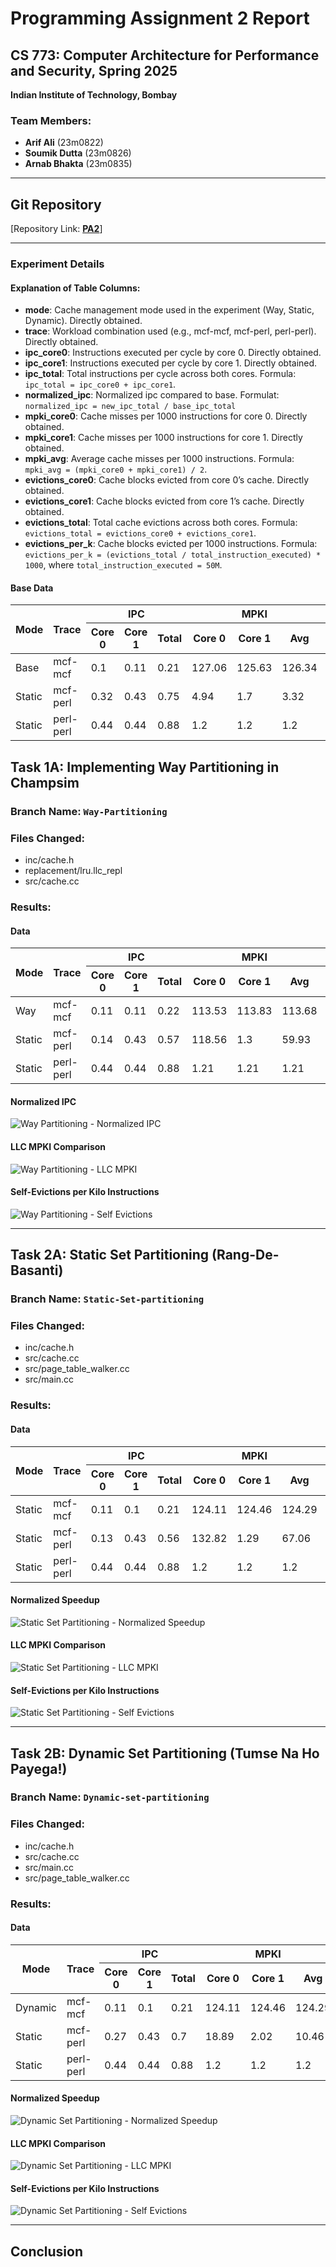 <!-- ! THIS IS AUTOGENERATED DO NOT EDIT THIS. EDIT Report.template.md -->
# Programming Assignment 2 Report

## CS 773: Computer Architecture for Performance and Security, Spring 2025  
**Indian Institute of Technology, Bombay**  

### Team Members:  
- **Arif Ali** (23m0822)  
- **Soumik Dutta** (23m0826)  
- **Arnab Bhakta** (23m0835)  

---

## Git Repository
[Repository Link: **[PA2](https://github.com/sammagnet7/cs773_CompArch-Perf-Security/tree/main/PA2)**]

---

### Experiment Details

#### Explanation of Table Columns:
- **mode**: Cache management mode used in the experiment (Way, Static, Dynamic). Directly obtained.  
- **trace**: Workload combination used (e.g., mcf-mcf, mcf-perl, perl-perl). Directly obtained.  
- **ipc_core0**: Instructions executed per cycle by core 0. Directly obtained.  
- **ipc_core1**: Instructions executed per cycle by core 1. Directly obtained.  
- **ipc_total**: Total instructions per cycle across both cores. Formula: `ipc_total = ipc_core0 + ipc_core1`.  
- **normalized_ipc**: Normalized ipc compared to base. Formulat: `normalized_ipc = new_ipc_total / base_ipc_total`
- **mpki_core0**: Cache misses per 1000 instructions for core 0. Directly obtained.  
- **mpki_core1**: Cache misses per 1000 instructions for core 1. Directly obtained.  
- **mpki_avg**: Average cache misses per 1000 instructions. Formula: `mpki_avg = (mpki_core0 + mpki_core1) / 2`.  
- **evictions_core0**: Cache blocks evicted from core 0’s cache. Directly obtained.  
- **evictions_core1**: Cache blocks evicted from core 1’s cache. Directly obtained.  
- **evictions_total**: Total cache evictions across both cores. Formula: `evictions_total = evictions_core0 + evictions_core1`.  
- **evictions_per_k**: Cache blocks evicted per 1000 instructions. Formula: `evictions_per_k = (evictions_total / total_instruction_executed) * 1000`, where `total_instruction_executed = 50M`.  


#### Base Data
<table>
    <thead>
        <tr>
            <th rowspan="2">Mode</th>
            <th rowspan="2">Trace</th>
            <th colspan="3">IPC</th>
            <th colspan="3">MPKI</th>
            <th colspan="4">Evictions</th>
        </tr>
        <tr>
            <th>Core 0</th>
            <th>Core 1</th>
            <th>Total</th>
<!-- ! THIS IS AUTOGENERATED DO NOT EDIT THIS. EDIT Report.template.md -->
            <th>Core 0</th>
            <th>Core 1</th>
            <th>Avg</th>
            <th>Core 0</th>
            <th>Core 1</th>
            <th>Total</th>
            <th>Per K</th>
        </tr>
    </thead>
    <tbody>
        <tr>
            <td>Base</td>
            <td>mcf-mcf</td>
            <td>0.1</td>
            <td>0.11</td>
            <td>0.21</td>
            <td>127.06</td>
            <td>125.63</td>
            <td>126.34</td>
            <td>3231212</td>
            <td>3208433</td>
            <td>6439645</td>
            <td>64.4</td>
        </tr>
        <tr>
            <td>Static</td>
            <td>mcf-perl</td>
            <td>0.32</td>
            <td>0.43</td>
            <td>0.75</td>
            <td>4.94</td>
            <td>1.7</td>
            <td>3.32</td>
            <td>178621</td>
            <td>28589</td>
            <td>207210</td>
            <td>2.07</td>
        </tr>
        <tr>
            <td>Static</td>
            <td>perl-perl</td>
            <td>0.44</td>
            <td>0.44</td>
            <td>0.88</td>
            <td>1.2</td>
            <td>1.2</td>
            <td>1.2</td>
            <td>43062</td>
            <td>16478</td>
<!-- ! THIS IS AUTOGENERATED DO NOT EDIT THIS. EDIT Report.template.md -->
            <td>59540</td>
            <td>0.6</td>
        </tr>
    </tbody>
</table>



## Task 1A: Implementing Way Partitioning in Champsim

### Branch Name: `Way-Partitioning`

### Files Changed:
- inc/cache.h
- replacement/lru.llc_repl
- src/cache.cc

### Results:

#### Data
<table>
    <thead>
        <tr>
            <th rowspan="2">Mode</th>
            <th rowspan="2">Trace</th>
            <th colspan="3">IPC</th>
            <th colspan="3">MPKI</th>
            <th colspan="4">Evictions</th>
        </tr>
        <tr>
            <th>Core 0</th>
            <th>Core 1</th>
            <th>Total</th>
            <th>Core 0</th>
            <th>Core 1</th>
            <th>Avg</th>
            <th>Core 0</th>
            <th>Core 1</th>
            <th>Total</th>
            <th>Per K</th>
        </tr>
    </thead>
    <tbody>
        <tr>
            <td>Way</td>
            <td>mcf-mcf</td>
            <td>0.11</td>
            <td>0.11</td>
            <td>0.22</td>
<!-- ! THIS IS AUTOGENERATED DO NOT EDIT THIS. EDIT Report.template.md -->
            <td>113.53</td>
            <td>113.83</td>
            <td>113.68</td>
            <td>5702496</td>
            <td>5691456</td>
            <td>11393952</td>
            <td>113.94</td>
        </tr>
        <tr>
            <td>Static</td>
            <td>mcf-perl</td>
            <td>0.14</td>
            <td>0.43</td>
            <td>0.57</td>
            <td>118.56</td>
            <td>1.3</td>
            <td>59.93</td>
            <td>5927845</td>
            <td>183427</td>
            <td>6111272</td>
            <td>61.11</td>
        </tr>
        <tr>
            <td>Static</td>
            <td>perl-perl</td>
            <td>0.44</td>
            <td>0.44</td>
            <td>0.88</td>
            <td>1.21</td>
            <td>1.21</td>
            <td>1.21</td>
            <td>34068</td>
            <td>34016</td>
            <td>68084</td>
            <td>0.68</td>
        </tr>
    </tbody>
</table>



#### Normalized IPC
![Way Partitioning - Normalized IPC](./results/graphs/way_part/ipc.png)

#### LLC MPKI Comparison
![Way Partitioning - LLC MPKI](./results/graphs/way_part/mpki.png)

#### Self-Evictions per Kilo Instructions
![Way Partitioning - Self Evictions](./results/graphs/way_part/evictions.png)
<!-- ! THIS IS AUTOGENERATED DO NOT EDIT THIS. EDIT Report.template.md -->

---

## Task 2A: Static Set Partitioning (Rang-De-Basanti)

### Branch Name: `Static-Set-partitioning`

### Files Changed:
- inc/cache.h
- src/cache.cc
- src/page_table_walker.cc
- src/main.cc

### Results:

#### Data
<table>
    <thead>
        <tr>
            <th rowspan="2">Mode</th>
            <th rowspan="2">Trace</th>
            <th colspan="3">IPC</th>
            <th colspan="3">MPKI</th>
            <th colspan="4">Evictions</th>
        </tr>
        <tr>
            <th>Core 0</th>
            <th>Core 1</th>
            <th>Total</th>
            <th>Core 0</th>
            <th>Core 1</th>
            <th>Avg</th>
            <th>Core 0</th>
            <th>Core 1</th>
            <th>Total</th>
            <th>Per K</th>
        </tr>
    </thead>
    <tbody>
        <tr>
            <td>Static</td>
            <td>mcf-mcf</td>
            <td>0.11</td>
            <td>0.1</td>
            <td>0.21</td>
            <td>124.11</td>
            <td>124.46</td>
            <td>124.29</td>
            <td>6265117</td>
<!-- ! THIS IS AUTOGENERATED DO NOT EDIT THIS. EDIT Report.template.md -->
            <td>6223081</td>
            <td>12488198</td>
            <td>124.88</td>
        </tr>
        <tr>
            <td>Static</td>
            <td>mcf-perl</td>
            <td>0.13</td>
            <td>0.43</td>
            <td>0.56</td>
            <td>132.82</td>
            <td>1.29</td>
            <td>67.06</td>
            <td>6641201</td>
            <td>186995</td>
            <td>6828196</td>
            <td>68.28</td>
        </tr>
        <tr>
            <td>Static</td>
            <td>perl-perl</td>
            <td>0.44</td>
            <td>0.44</td>
            <td>0.88</td>
            <td>1.2</td>
            <td>1.2</td>
            <td>1.2</td>
            <td>60116</td>
            <td>33436</td>
            <td>93552</td>
            <td>0.94</td>
        </tr>
    </tbody>
</table>


#### Normalized Speedup
![Static Set Partitioning - Normalized Speedup](./results/graphs/static_set_part/ipc.png)

#### LLC MPKI Comparison
![Static Set Partitioning - LLC MPKI](./results/graphs/static_set_part/mpki.png)

#### Self-Evictions per Kilo Instructions
![Static Set Partitioning - Self Evictions](./results/graphs/static_set_part/evictions.png)

---

## Task 2B: Dynamic Set Partitioning (Tumse Na Ho Payega!)

<!-- ! THIS IS AUTOGENERATED DO NOT EDIT THIS. EDIT Report.template.md -->
### Branch Name: `Dynamic-set-partitioning`

### Files Changed:
- inc/cache.h
- src/cache.cc
- src/main.cc
- src/page_table_walker.cc

### Results:

#### Data
<table>
    <thead>
        <tr>
            <th rowspan="2">Mode</th>
            <th rowspan="2">Trace</th>
            <th colspan="3">IPC</th>
            <th colspan="3">MPKI</th>
            <th colspan="4">Evictions</th>
        </tr>
        <tr>
            <th>Core 0</th>
            <th>Core 1</th>
            <th>Total</th>
            <th>Core 0</th>
            <th>Core 1</th>
            <th>Avg</th>
            <th>Core 0</th>
            <th>Core 1</th>
            <th>Total</th>
            <th>Per K</th>
        </tr>
    </thead>
    <tbody>
        <tr>
            <td>Dynamic</td>
            <td>mcf-mcf</td>
            <td>0.11</td>
            <td>0.1</td>
            <td>0.21</td>
            <td>124.11</td>
            <td>124.46</td>
            <td>124.29</td>
            <td>6265117</td>
            <td>6223081</td>
            <td>12488198</td>
            <td>124.88</td>
        </tr>
        <tr>
<!-- ! THIS IS AUTOGENERATED DO NOT EDIT THIS. EDIT Report.template.md -->
            <td>Static</td>
            <td>mcf-perl</td>
            <td>0.27</td>
            <td>0.43</td>
            <td>0.7</td>
            <td>18.89</td>
            <td>2.02</td>
            <td>10.46</td>
            <td>939577</td>
            <td>150991</td>
            <td>1090568</td>
            <td>10.91</td>
        </tr>
        <tr>
            <td>Static</td>
            <td>perl-perl</td>
            <td>0.44</td>
            <td>0.44</td>
            <td>0.88</td>
            <td>1.2</td>
            <td>1.2</td>
            <td>1.2</td>
            <td>60116</td>
            <td>33436</td>
            <td>93552</td>
            <td>0.94</td>
        </tr>
    </tbody>
</table>


#### Normalized Speedup
![Dynamic Set Partitioning - Normalized Speedup](./results/graphs/dynamic_set_part/ipc.png)

#### LLC MPKI Comparison
![Dynamic Set Partitioning - LLC MPKI](./results/graphs/dynamic_set_part/mpki.png)

#### Self-Evictions per Kilo Instructions
![Dynamic Set Partitioning - Self Evictions](./results/graphs/dynamic_set_part/evictions.png)

---

## Conclusion


